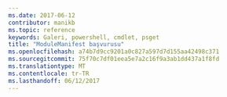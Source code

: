 ```yaml
---
ms.date: 2017-06-12
contributor: manikb
ms.topic: reference
keywords: Galeri, powershell, cmdlet, psget
title: "ModuleManifest başvurusu"
ms.openlocfilehash: a74b7d9cc9201a0c827a597d7d155aa42498c371
ms.sourcegitcommit: 75f70c7df01eea5e7a2c16f9a3ab1dd437a1f8fd
ms.translationtype: MT
ms.contentlocale: tr-TR
ms.lasthandoff: 06/12/2017
---
```

